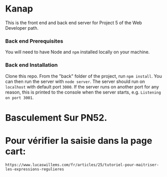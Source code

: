# Kanap

This is the front end and back end server for Project 5 of the Web Developer path.

### Back end Prerequisites

You will need to have Node and `npm` installed locally on your machine.

### Back end Installation

Clone this repo. From the "back" folder of the project, run `npm install`. You
can then run the server with `node server`.
The server should run on `localhost` with default port `3000`. If the
server runs on another port for any reason, this is printed to the
console when the server starts, e.g. `Listening on port 3001`.

# Basculement Sur PN52.

# Pour vérifier la saisie dans la page cart:

`https://www.lucaswillems.com/fr/articles/25/tutoriel-pour-maitriser-les-expressions-regulieres`
